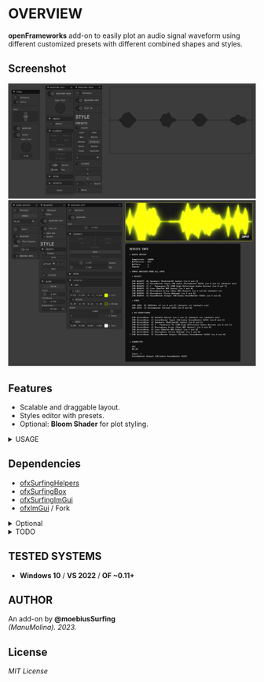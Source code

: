 # OVERVIEW
**openFrameworks** add-on to easily plot an audio signal waveform using different customized presets with different combined shapes and styles.  

## Screenshot
![](/exampleSimple/Capture.PNG)  
![](/exampleScene/Capture.PNG)  

## Features
- Scalable and draggable layout.
- Styles editor with presets.
- Optional: **Bloom Shader** for plot styling. 

<details>
<summary>USAGE</summary>

#### ofApp.h
```.cpp
#include "ofxSurfingImGui.h"
#include "ofxSurfingAudioPlots.h"

void setupGui();
void drawGui();

void audioIn(ofSoundBuffer & input);
WaveformPlot waveformPlot;

```
#### ofApp.cpp
```.cpp
void ofApp::setup()
{
    setupGui();
    // Look example

    waveformPlot.setup();
	waveformPlot.setUiPtr(&ui);
}
void ofApp::update()
{
	waveformPlot.update();
}
void ofApp::draw()
{
    waveformPlot.drawPlots();
}
void ofApp::drawGui()
{
    ui.Begin();
	{
        //..
        waveformPlot.drawImGui(false);
    }
	ui.End();
}
void ofApp::audioIn(ofSoundBuffer& input) 
{
    // Look example
}
```
</details>

## Dependencies
* [ofxSurfingHelpers](https://github.com/moebiussurfing/ofxSurfingHelpers)
* [ofxSurfingBox](https://github.com/moebiussurfing/ofxSurfingBox)
* [ofxSurfingImGui](https://github.com/moebiussurfing/ofxSurfingImGui)
* [ofxImGui](https://github.com/Daandelange/ofxImGui/) / Fork
<details>
<summary>Optional</summary>
* ofxGui / oF core
* [ofxBloom](https://github.com/P-A-N/ofxBloom)
</details>

<details>
<summary>TODO</summary>

* Improve plotting performance using ofMesh.
* Add **VU meters** maybe from ImGui widgets or **ofxSoundObjects**.
</details>

## TESTED SYSTEMS
* **Windows 10** / **VS 2022** / **OF ~0.11+**

## AUTHOR
An add-on by **@moebiusSurfing**  
*(ManuMolina). 2023.*

## License
*MIT License*